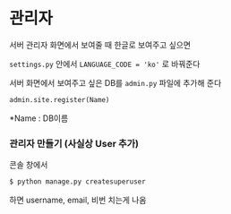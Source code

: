 # 관리자

서버 관리자 화면에서 보여줄 때 한글로 보여주고 싶으면

`settings.py` 안에서 `LANGUAGE_CODE = 'ko'` 로 바꿔준다



서버 화면에서 보여주고 싶은 DB를  `admin.py` 파일에  추가해 준다

~~~py
admin.site.register(Name)
~~~

*Name : DB이름



### 관리자 만들기 (사실상 User 추가)

콘솔 창에서

~~~cmd
$ python manage.py createsuperuser
~~~

하면 username, email, 비번 치는게 나옴